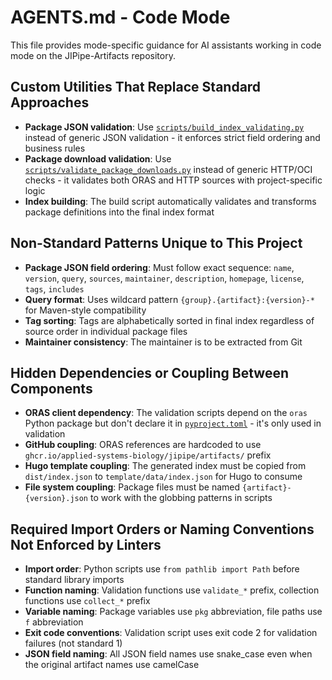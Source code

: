 # AGENTS.md - Code Mode

This file provides mode-specific guidance for AI assistants working in code mode on the JIPipe-Artifacts repository.

## Custom Utilities That Replace Standard Approaches

- **Package JSON validation**: Use [`scripts/build_index_validating.py`](scripts/build_index_validating.py) instead of generic JSON validation - it enforces strict field ordering and business rules
- **Package download validation**: Use [`scripts/validate_package_downloads.py`](scripts/validate_package_downloads.py) instead of generic HTTP/OCI checks - it validates both ORAS and HTTP sources with project-specific logic
- **Index building**: The build script automatically validates and transforms package definitions into the final index format

## Non-Standard Patterns Unique to This Project

- **Package JSON field ordering**: Must follow exact sequence: `name`, `version`, `query`, `sources`, `maintainer`, `description`, `homepage`, `license`, `tags`, `includes`
- **Query format**: Uses wildcard pattern `{group}.{artifact}:{version}-*` for Maven-style compatibility
- **Tag sorting**: Tags are alphabetically sorted in final index regardless of source order in individual package files
- **Maintainer consistency**: The maintainer is to be extracted from Git

## Hidden Dependencies or Coupling Between Components

- **ORAS client dependency**: The validation scripts depend on the `oras` Python package but don't declare it in [`pyproject.toml`](pyproject.toml) - it's only used in validation
- **GitHub coupling**: ORAS references are hardcoded to use `ghcr.io/applied-systems-biology/jipipe/artifacts/` prefix
- **Hugo template coupling**: The generated index must be copied from `dist/index.json` to `template/data/index.json` for Hugo to consume
- **File system coupling**: Package files must be named `{artifact}-{version}.json` to work with the globbing patterns in scripts

## Required Import Orders or Naming Conventions Not Enforced by Linters

- **Import order**: Python scripts use `from pathlib import Path` before standard library imports
- **Function naming**: Validation functions use `validate_*` prefix, collection functions use `collect_*` prefix
- **Variable naming**: Package variables use `pkg` abbreviation, file paths use `f` abbreviation
- **Exit code conventions**: Validation script uses exit code 2 for validation failures (not standard 1)
- **JSON field naming**: All JSON field names use snake_case even when the original artifact names use camelCase